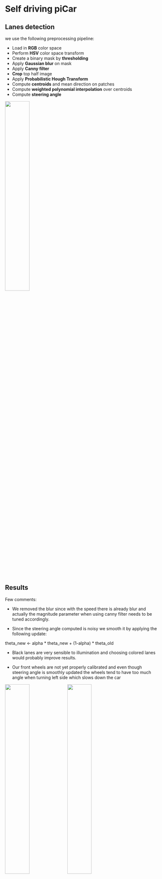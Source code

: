 # Self driving piCar

## Lanes detection

we use the following preprocessing pipeline:
* Load in **RGB** color space
* Perform **HSV** color space transform
* Create a binary mask by **thresholding**
* Apply **Gaussian blur** on mask
* Apply **Canny filter**
* **Crop** top half image 
* Apply **Probabilistic Hough Transform**
* Compute **centroids** and mean direction on patches
* Compute **weighted polynomial interpolation** over centroids
* Compute **steering angle**

<img src="img/pipeline_angle.gif" width="40%">

## Results

Few comments:

- We removed the blur since with the speed there is already blur and actually the magnitude parameter when using canny filter needs to be tuned accordingly.

- Since the steering angle computed is noisy we smooth it by applying the following update:

theta_new <- alpha * theta_new + (1-alpha) * theta_old

- Black lanes are very sensible to illumination and choosing colored lanes would probably improve results.

- Our front wheels are not yet properly calibrated and even though steering angle is smoothly updated the wheels tend to have too much angle when turning left side which slows down the car  

<img src="img/demo_car_view_cleaned.gif" width="40%">

<img src="img/final_demo_outside.gif" width="40%">
